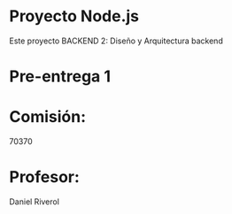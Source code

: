 # Proyecto Node.js
Este proyecto BACKEND 2: Diseño y Arquitectura backend
# Pre-entrega 1
# Comisión: 
70370
# Profesor: 
Daniel Riverol